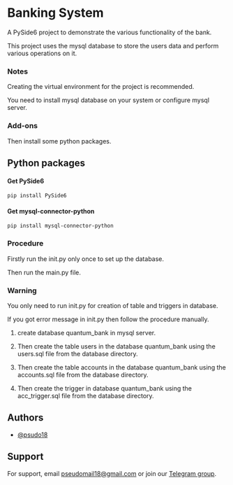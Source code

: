 
# Banking System

A PySide6 project to demonstrate the various functionality of the bank.

This project uses the mysql database to store the users data and perform various operations on it.


### Notes

Creating the virtual environment for the project is recommended.

You need to install mysql database on your system or configure mysql server.




### Add-ons

Then install some python packages.


## Python packages




#### Get PySide6

```
pip install PySide6
```


#### Get mysql-connector-python

```
pip install mysql-connector-python
```



### Procedure

Firstly run the init.py only once to set up the database.

Then run the main.py file.

### Warning

You only need to run init.py for creation of table and triggers in database.

If you got error message in init.py then follow the procedure manually.



1) create database quantum_bank in mysql server.

2) Then create the table users in the database quantum_bank 
using the users.sql file from the database directory.

3) Then create the table accounts in the database quantum_bank
using the accounts.sql file from the database directory.

4) Then create the trigger in database quantum_bank using the acc_trigger.sql
file from the database directory.




## Authors

- [@psudo18](https://github.com/psudo18)


## Support

For support, email pseudomail18@gmail.com or join our [Telegram group](https://t.me/+xGwIiE5xuZRkMTll).

